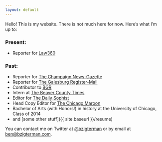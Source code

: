 ```yaml
---
layout: default
---
```


Hello! This is my website. There is not much here for now. Here’s what I’m up to:

### Present:

- Reporter for [Law360](https://www.law360.com)

### Past:

- Reporter for [The Champaign News-Gazette](https://www.news-gazette.com/users/profile/ben%20zigterman/)
- Reporter for [The Galesburg Register-Mail](https://www.galesburg.com/)
- Contributor to [BGR](https://bgr.com/author/ben-zigterman/)
- Intern at [The Beaver County Times](https://www.timesonline.com/)
- Editor for [The Daily Sophist](http://web.archive.org/web/20140112024227/http://dailysophist.com/)
- Head Copy Editor for [The Chicago Maroon](https://www.chicagomaroon.com/)
- Bachelor of Arts (with Honors!) in history at the University of Chicago, Class of 2014
- and [some other stuff]({{ site.baseurl }}/resume)

You can contact me on Twitter at [@bzigterman](http://twitter.com/bzigterman) or by email at <ben@bzigterman.com>.